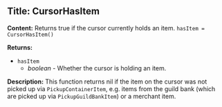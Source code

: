 ## Title: CursorHasItem

**Content:**
Returns true if the cursor currently holds an item.
`hasItem = CursorHasItem()`

**Returns:**
- `hasItem`
  - *boolean* - Whether the cursor is holding an item.

**Description:**
This function returns nil if the item on the cursor was not picked up via `PickupContainerItem`, e.g. items from the guild bank (which are picked up via `PickupGuildBankItem`) or a merchant item.